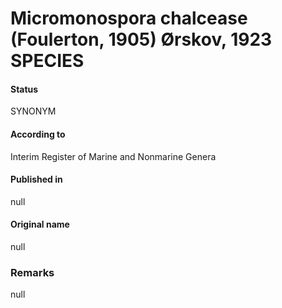 # Micromonospora chalcease (Foulerton, 1905) Ørskov, 1923 SPECIES

#### Status
SYNONYM

#### According to
Interim Register of Marine and Nonmarine Genera

#### Published in
null

#### Original name
null

### Remarks
null